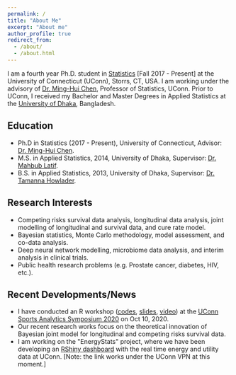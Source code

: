 ```yaml
---
permalink: /
title: "About Me"
excerpt: "About me"
author_profile: true
redirect_from: 
  - /about/
  - /about.html
---
```

I am a fourth year Ph.D. student in [Statistics](https://stat.uconn.edu/) [Fall 2017 - Present] at the University of Connecticut (UConn), Storrs, CT, USA. I am working under the advisory of [Dr. Ming-Hui Chen](http://merlot.stat.uconn.edu/~mhchen/), Professor of Statistics, UConn. Prior to UConn, I received my Bachelor and Master Degrees in Applied Statistics at the [University of Dhaka](https://www.isrt.ac.bd/people/tsheikh/), Bangladesh.
<!---
My research works broadly focus on competing risks survival data analysis, longitudinal data analysis, joint modelling of longitudinal and survival data, cure rate model, Bayesian computation, and model assessment. I intend to develop statistical methodology to model prostate cancer data. I am also interested in the applications of deep neural network modelling to survival data.
-->
## Education
- Ph.D in Statistics (2017 - Present), University of Connecticut, Advisor: [Dr. Ming-Hui Chen](http://merlot.stat.uconn.edu/~mhchen/).
- M.S. in Applied Statistics, 2014, University of Dhaka, Supervisor: [Dr. Mahbub Latif](https://www.isrt.ac.bd/people/mlatif/).
- B.S. in Applied Statistics, 2013, University of Dhaka, Supervisor: [Dr. Tamanna Howlader](https://www.isrt.ac.bd/people/tamanna/).

## Research Interests
- Competing risks survival data analysis, longitudinal data analysis, joint modelling of longitudinal and survival data, and cure rate model.
- Bayesian statistics, Monte Carlo methodology, model assessment, and co-data analysis.
- Deep neural network modelling, microbiome data analysis, and interim analysis in clinical trials.
- Public health research problems (e.g. Prostate cancer, diabetes, HIV, etc.).

## Recent Developments/News
* I have conducted an R workshop ([codes](https://github.com/mdtuhinsheikh/introR_ucsas2020), [slides](https://mdtuhinsheikh.github.io/introR_ucsas2020/#1), [video](https://uconn-cmr.webex.com/recordingservice/sites/uconn-cmr/recording/3e88f57314344e8db379fb744ab42cb1/playback)) at the [UConn Sports Analytics Symposium 2020](https://statds.org/events/ucsas2020/workshops.html) on Oct 10, 2020.
* Our recent research works focus on the theoretical innovation of Bayesian joint model for longitudinal and competing risks survival data. 
* I am working on the "EnergyStats" project, where we have been developing an [RShiny dashboard](http://energystats.fo.uconn.edu:9999/) with the real time energy and utility data at UConn. [Note: the link works under the UConn VPN at this moment.]

